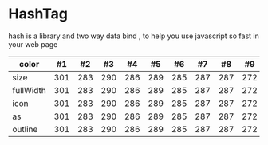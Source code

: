 # HashTag
hash is a library and two way data bind , to help you use javascript so fast in your web page

color | #1 | #2 | #3 | #4 | #5 | #6 | #7 | #8 | #9 | #10 | #11
--- | --- | --- | --- |--- |--- |--- |--- |--- |--- |--- |---
size | 301 | 283 | 290 | 286 | 289 | 285 | 287 | 287 | 272 | 276 | 269
fullWidth | 301 | 283 | 290 | 286 | 289 | 285 | 287 | 287 | 272 | 276 | 269
icon | 301 | 283 | 290 | 286 | 289 | 285 | 287 | 287 | 272 | 276 | 269
as | 301 | 283 | 290 | 286 | 289 | 285 | 287 | 287 | 272 | 276 | 269
outline | 301 | 283 | 290 | 286 | 289 | 285 | 287 | 287 | 272 | 276 | 269

